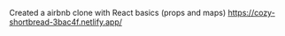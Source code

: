 Created a airbnb clone with React basics (props and maps)
https://cozy-shortbread-3bac4f.netlify.app/
